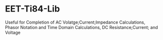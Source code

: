 # EET-Ti84-Lib
Useful for Completion of AC Volatge;Current;Impedance Calculations, Phasor Notation and Time Domain Calculations, DC Resistance;Current; and Voltage
